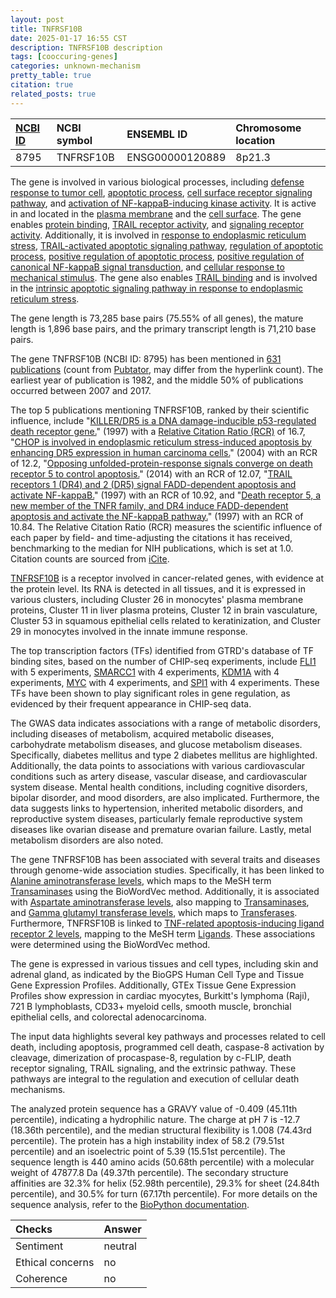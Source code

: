```yaml
---
layout: post
title: TNFRSF10B
date: 2025-01-17 16:55 CST
description: TNFRSF10B description
tags: [cooccuring-genes]
categories: unknown-mechanism
pretty_table: true
citation: true
related_posts: true
---
```




| [NCBI ID](https://www.ncbi.nlm.nih.gov/gene/8795) | NCBI symbol | ENSEMBL ID | Chromosome location |
| :-------- | :------- | :-------- | :------- |
| 8795  | TNFRSF10B | ENSG00000120889 | 8p21.3 |



The gene is involved in various biological processes, including [defense response to tumor cell](https://amigo.geneontology.org/amigo/term/GO:0002357), [apoptotic process](https://amigo.geneontology.org/amigo/term/GO:0006915), [cell surface receptor signaling pathway](https://amigo.geneontology.org/amigo/term/GO:0007166), and [activation of NF-kappaB-inducing kinase activity](https://amigo.geneontology.org/amigo/term/GO:0007250). It is active in and located in the [plasma membrane](https://amigo.geneontology.org/amigo/term/GO:0005886) and the [cell surface](https://amigo.geneontology.org/amigo/term/GO:0009986). The gene enables [protein binding](https://amigo.geneontology.org/amigo/term/GO:0005515), [TRAIL receptor activity](https://amigo.geneontology.org/amigo/term/GO:0036463), and [signaling receptor activity](https://amigo.geneontology.org/amigo/term/GO:0038023). Additionally, it is involved in [response to endoplasmic reticulum stress](https://amigo.geneontology.org/amigo/term/GO:0034976), [TRAIL-activated apoptotic signaling pathway](https://amigo.geneontology.org/amigo/term/GO:0036462), [regulation of apoptotic process](https://amigo.geneontology.org/amigo/term/GO:0042981), [positive regulation of apoptotic process](https://amigo.geneontology.org/amigo/term/GO:0043065), [positive regulation of canonical NF-kappaB signal transduction](https://amigo.geneontology.org/amigo/term/GO:0043123), and [cellular response to mechanical stimulus](https://amigo.geneontology.org/amigo/term/GO:0071260). The gene also enables [TRAIL binding](https://amigo.geneontology.org/amigo/term/GO:0045569) and is involved in the [intrinsic apoptotic signaling pathway in response to endoplasmic reticulum stress](https://amigo.geneontology.org/amigo/term/GO:0070059).


The gene length is 73,285 base pairs (75.55% of all genes), the mature length is 1,896 base pairs, and the primary transcript length is 71,210 base pairs.


The gene TNFRSF10B (NCBI ID: 8795) has been mentioned in [631 publications](https://pubmed.ncbi.nlm.nih.gov/?term=%22TNFRSF10B%22) (count from [Pubtator](https://academic.oup.com/nar/article/47/W1/W587/5494727), may differ from the hyperlink count). The earliest year of publication is 1982, and the middle 50% of publications occurred between 2007 and 2017.


The top 5 publications mentioning TNFRSF10B, ranked by their scientific influence, include "[KILLER/DR5 is a DNA damage-inducible p53-regulated death receptor gene.](https://pubmed.ncbi.nlm.nih.gov/9326928)" (1997) with a [Relative Citation Ratio (RCR)](https://journals.plos.org/plosbiology/article?id=10.1371/journal.pbio.1002541) of 16.7, "[CHOP is involved in endoplasmic reticulum stress-induced apoptosis by enhancing DR5 expression in human carcinoma cells.](https://pubmed.ncbi.nlm.nih.gov/15322075)" (2004) with an RCR of 12.2, "[Opposing unfolded-protein-response signals converge on death receptor 5 to control apoptosis.](https://pubmed.ncbi.nlm.nih.gov/24994655)" (2014) with an RCR of 12.07, "[TRAIL receptors 1 (DR4) and 2 (DR5) signal FADD-dependent apoptosis and activate NF-kappaB.](https://pubmed.ncbi.nlm.nih.gov/9430228)" (1997) with an RCR of 10.92, and "[Death receptor 5, a new member of the TNFR family, and DR4 induce FADD-dependent apoptosis and activate the NF-kappaB pathway.](https://pubmed.ncbi.nlm.nih.gov/9430227)" (1997) with an RCR of 10.84. The Relative Citation Ratio (RCR) measures the scientific influence of each paper by field- and time-adjusting the citations it has received, benchmarking to the median for NIH publications, which is set at 1.0. Citation counts are sourced from [iCite](https://icite.od.nih.gov).


[TNFRSF10B](https://www.proteinatlas.org/ENSG00000120889-TNFRSF10B) is a receptor involved in cancer-related genes, with evidence at the protein level. Its RNA is detected in all tissues, and it is expressed in various clusters, including Cluster 26 in monocytes' plasma membrane proteins, Cluster 11 in liver plasma proteins, Cluster 12 in brain vasculature, Cluster 53 in squamous epithelial cells related to keratinization, and Cluster 29 in monocytes involved in the innate immune response.


The top transcription factors (TFs) identified from GTRD's database of TF binding sites, based on the number of CHIP-seq experiments, include [FLI1](https://www.ncbi.nlm.nih.gov/gene/2313) with 5 experiments, [SMARCC1](https://www.ncbi.nlm.nih.gov/gene/6599) with 4 experiments, [KDM1A](https://www.ncbi.nlm.nih.gov/gene/23028) with 4 experiments, [MYC](https://www.ncbi.nlm.nih.gov/gene/4609) with 4 experiments, and [SPI1](https://www.ncbi.nlm.nih.gov/gene/6688) with 4 experiments. These TFs have been shown to play significant roles in gene regulation, as evidenced by their frequent appearance in CHIP-seq data.



The GWAS data indicates associations with a range of metabolic disorders, including diseases of metabolism, acquired metabolic diseases, carbohydrate metabolism diseases, and glucose metabolism diseases. Specifically, diabetes mellitus and type 2 diabetes mellitus are highlighted. Additionally, the data points to associations with various cardiovascular conditions such as artery disease, vascular disease, and cardiovascular system disease. Mental health conditions, including cognitive disorders, bipolar disorder, and mood disorders, are also implicated. Furthermore, the data suggests links to hypertension, inherited metabolic disorders, and reproductive system diseases, particularly female reproductive system diseases like ovarian disease and premature ovarian failure. Lastly, metal metabolism disorders are also noted.


The gene TNFRSF10B has been associated with several traits and diseases through genome-wide association studies. Specifically, it has been linked to [Alanine aminotransferase levels](https://pubmed.ncbi.nlm.nih.gov/34226706), which maps to the MeSH term [Transaminases](https://meshb.nlm.nih.gov/record/ui?ui=D000637) using the BioWordVec method. Additionally, it is associated with [Aspartate aminotransferase levels](https://pubmed.ncbi.nlm.nih.gov/34226706), also mapping to [Transaminases](https://meshb.nlm.nih.gov/record/ui?ui=D000637), and [Gamma glutamyl transferase levels](https://pubmed.ncbi.nlm.nih.gov/34226706), which maps to [Transferases](https://meshb.nlm.nih.gov/record/ui?ui=D014166). Furthermore, TNFRSF10B is linked to [TNF-related apoptosis-inducing ligand receptor 2 levels](https://pubmed.ncbi.nlm.nih.gov/36349687), mapping to the MeSH term [Ligands](https://meshb.nlm.nih.gov/record/ui?ui=D008024). These associations were determined using the BioWordVec method.


The gene is expressed in various tissues and cell types, including skin and adrenal gland, as indicated by the BioGPS Human Cell Type and Tissue Gene Expression Profiles. Additionally, GTEx Tissue Gene Expression Profiles show expression in cardiac myocytes, Burkitt's lymphoma (Raji), 721 B lymphoblasts, CD33+ myeloid cells, smooth muscle, bronchial epithelial cells, and colorectal adenocarcinoma.


The input data highlights several key pathways and processes related to cell death, including apoptosis, programmed cell death, caspase-8 activation by cleavage, dimerization of procaspase-8, regulation by c-FLIP, death receptor signaling, TRAIL signaling, and the extrinsic pathway. These pathways are integral to the regulation and execution of cellular death mechanisms.



The analyzed protein sequence has a GRAVY value of -0.409 (45.11th percentile), indicating a hydrophilic nature. The charge at pH 7 is -12.7 (18.36th percentile), and the median structural flexibility is 1.008 (74.43rd percentile). The protein has a high instability index of 58.2 (79.51st percentile) and an isoelectric point of 5.39 (15.51st percentile). The sequence length is 440 amino acids (50.68th percentile) with a molecular weight of 47877.8 Da (49.37th percentile). The secondary structure affinities are 32.3% for helix (52.98th percentile), 29.3% for sheet (24.84th percentile), and 30.5% for turn (67.17th percentile). For more details on the sequence analysis, refer to the [BioPython documentation](https://biopython.org/docs/1.75/api/Bio.SeqUtils.ProtParam.html).





| Checks    | Answer |
| :-------- | :------- |
| Sentiment  | neutral   |
| Ethical concerns | no     |
| Coherence    | no    |